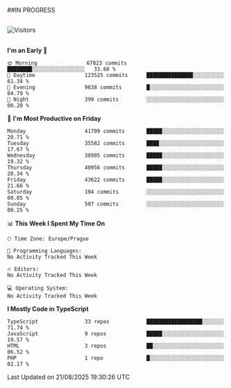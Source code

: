 ##IN PROGRESS
##
![Visitors](https://komarev.com/ghpvc/?username=petrbui&style=for-the-badge&label=Visitors+👀)



##
<!--
[![My GitHub stats](https://github-readme-stats.vercel.app/api?username=petrbui&theme=github_dark)](https://github.com/anuraghazra/github-readme-stats)

[![My wakatime stats](https://github-readme-stats.vercel.app/api/wakatime?username=petrbui&theme=github_dark)](https://github.com/anuraghazra/github-readme-stats)
-->
<!--START_SECTION:waka-->
**I'm an Early 🐤** 

```text
🌞 Morning                67823 commits       ████████░░░░░░░░░░░░░░░░░   33.68 % 
🌆 Daytime                123525 commits      ███████████████░░░░░░░░░░   61.34 % 
🌃 Evening                9638 commits        █░░░░░░░░░░░░░░░░░░░░░░░░   04.79 % 
🌙 Night                  399 commits         ░░░░░░░░░░░░░░░░░░░░░░░░░   00.20 % 
```
📅 **I'm Most Productive on Friday** 

```text
Monday                   41709 commits       █████░░░░░░░░░░░░░░░░░░░░   20.71 % 
Tuesday                  35582 commits       ████░░░░░░░░░░░░░░░░░░░░░   17.67 % 
Wednesday                38905 commits       █████░░░░░░░░░░░░░░░░░░░░   19.32 % 
Thursday                 40956 commits       █████░░░░░░░░░░░░░░░░░░░░   20.34 % 
Friday                   43622 commits       █████░░░░░░░░░░░░░░░░░░░░   21.66 % 
Saturday                 104 commits         ░░░░░░░░░░░░░░░░░░░░░░░░░   00.05 % 
Sunday                   507 commits         ░░░░░░░░░░░░░░░░░░░░░░░░░   00.25 % 
```


📊 **This Week I Spent My Time On** 

```text
🕑︎ Time Zone: Europe/Prague

💬 Programming Languages: 
No Activity Tracked This Week

🔥 Editors: 
No Activity Tracked This Week

💻 Operating System: 
No Activity Tracked This Week
```

**I Mostly Code in TypeScript** 

```text
TypeScript               33 repos            ██████████████████░░░░░░░   71.74 % 
JavaScript               9 repos             █████░░░░░░░░░░░░░░░░░░░░   19.57 % 
HTML                     3 repos             ██░░░░░░░░░░░░░░░░░░░░░░░   06.52 % 
PHP                      1 repo              █░░░░░░░░░░░░░░░░░░░░░░░░   02.17 % 
```




 Last Updated on 21/08/2025 19:30:26 UTC
<!--END_SECTION:waka-->

